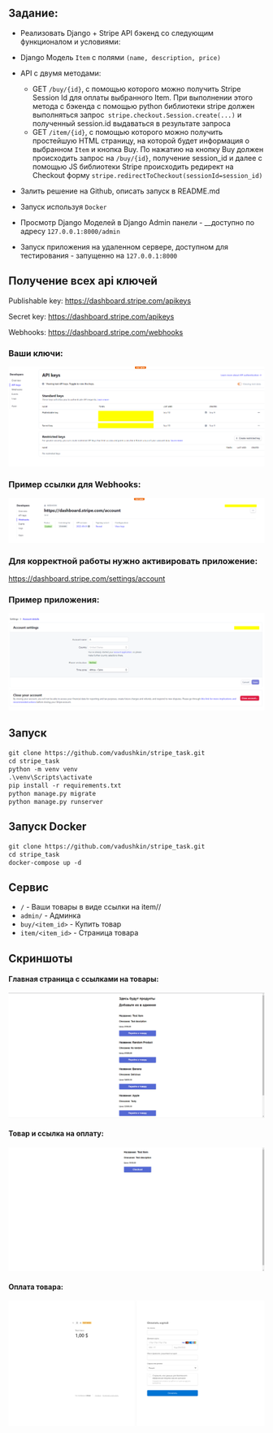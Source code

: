 Задание:
-------

* Реализовать Django + Stripe API бэкенд со следующим функционалом и условиями:
* Django Модель `Item` с полями `(name, description, price) `
* API с двумя методами:
    * GET `/buy/{id}`, c помощью которого можно получить Stripe Session Id для оплаты выбранного Item. При выполнении
      этого метода c бэкенда с помощью python библиотеки stripe должен выполняться
      запрос` stripe.checkout.Session.create(...)` и полученный session.id выдаваться в результате запроса
    * GET `/item/{id}`, c помощью которого можно получить простейшую HTML страницу, на которой будет информация о
      выбранном `Item` и кнопка Buy. По нажатию на кнопку Buy должен происходить запрос на `/buy/{id}`, получение
      session_id и далее с помощью JS библиотеки Stripe происходить редирект на Checkout
      форму `stripe.redirectToCheckout(sessionId=session_id)`

* Залить решение на Github, описать запуск в README.md

* Запуск используя `Docker`

* Просмотр Django Моделей в Django Admin панели - __доступно по адресу `127.0.0.1:8000/admin`

* Запуск приложения на удаленном сервере, доступном для тестирования - запущенно на `127.0.0.1:8000`

Получение всех api ключей
-------------------------

Publishable key:
https://dashboard.stripe.com/apikeys

Secret key:
https://dashboard.stripe.com/apikeys

Webhooks:
https://dashboard.stripe.com/webhooks

### Ваши ключи:
![img.png](img/img5.png)

### Пример ссылки для Webhooks:
![img.png](img/img4.png)

### Для корректной работы нужно активировать приложение:
https://dashboard.stripe.com/settings/account

### Пример приложения:
![img.png](img/img6.png)

Запуск
------

```
git clone https://github.com/vadushkin/stripe_task.git
cd stripe_task
python -m venv venv
.\venv\Scripts\activate
pip install -r requirements.txt
python manage.py migrate
python manage.py runserver
```

Запуск Docker
------

```
git clone https://github.com/vadushkin/stripe_task.git
cd stripe_task
docker-compose up -d
```

Сервис
------

* `/` - Ваши товары в виде ссылки на item/<pk>/
* `admin/` - Админка
* `buy/<item_id>` - Купить товар
* `item/<item_id>` - Страница товара

Скриншоты
---------

#### Главная страница с ссылками на товары:

![img.png](img/img.png)

#### Товар и ссылка на оплату:

![img_2.png](img/img_2.png)

#### Оплата товара:

![img_1.png](img/img_1.png)